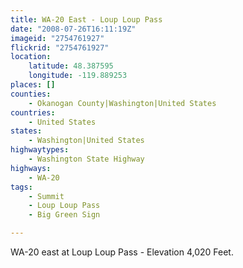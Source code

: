 ```yaml
---
title: WA-20 East - Loup Loup Pass
date: "2008-07-26T16:11:19Z"
imageid: "2754761927"
flickrid: "2754761927"
location:
    latitude: 48.387595
    longitude: -119.889253
places: []
counties:
    - Okanogan County|Washington|United States
countries:
    - United States
states:
    - Washington|United States
highwaytypes:
    - Washington State Highway
highways:
    - WA-20
tags:
    - Summit
    - Loup Loup Pass
    - Big Green Sign

---
```

WA-20 east at Loup Loup Pass - Elevation 4,020 Feet.